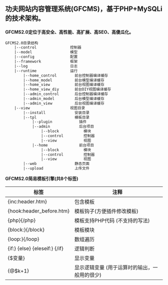 ## 功夫网站内容管理系统(GFCMS)，基于PHP+MySQLi的技术架构。

#### GFCMS2.0定位于高安全、高性能、高扩展、高SEO、高傻瓜化。

```txt
GFCMS2.0目录结构
	|--control               控制器
	|--model                 模型
	|--config                配置
	|--framework             框架
	|--log                   日志
	|--runtime               运行
		|--home_control        前台控制器编译缓存
		|--home_model          前台模型编译缓存
		|--home_view           前台视图编译缓存
		|--home_view_diy       前台DIY视图编译缓存
		|--admin_control       后台控制器编译缓存
		|--admin_model         后台模型编译缓存
		|--admin_view          后台视图编译缓存
	|--view                  视图目录
		|--install             安装目录
		|--tpl                 模板目录
			|--plugin            插件
			|--admin             后台项目
				|--block           模块
				|--control         控制器
				|--view            视图
			|--home              前台项目
				|--block           模块
				|--control         控制器
				|--view            视图
		|--web                 静态页面
		|--upload              上传文件
```


**GFCMS2.0简易模板引擎(共8个标签)**

标签|注释
---|---
{inc:header.htm}					|包含模板
{hook:header_before.htm}			|模板钩子(方便插件修改模板)
{php}{/php}						|模板支持PHP代码 (不支持<??><?php?>的写法)
{block:}{/block}					|模板模块
{loop:}{/loop}					|数组遍历
{if:} {else} {eleseif:} {/if}	|逻辑判断
{$变量}							|显示变量
{@$k+1}							|显示逻辑变量 (用于运算时的输出，一般用的很少)
